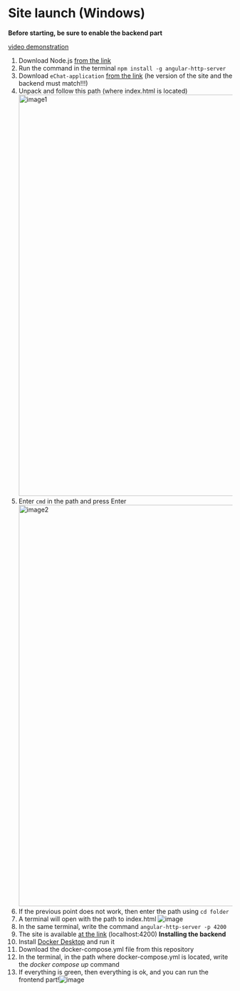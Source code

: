 # Site launch (Windows)
**Before starting, be sure to enable the backend part**

[video demonstration](https://drive.google.com/file/d/1o_E_NC0rX9IKaBg-kV3-gQMARe8DbpqS/view?usp=sharing)
1. Download Node.js [from the link](https://nodejs.org/en)
2. Run the command in the terminal `npm install -g angular-http-server`
3. Download `eChat-application` [from the link](https://github.com/Natus-Vincere-Programming/eChat-application/releases) (he version of the site and the backend must match!!!)
4. Unpack and follow this path (where index.html is located)  <img width="900" alt="image1" src="https://github.com/user-attachments/assets/f1fdd8e3-3bf8-49e1-aef7-876ec89c95b4">
5. Enter `cmd` in the path and press Enter <img width="900" alt="image2" src="https://github.com/user-attachments/assets/dd2443ce-268f-478b-ab58-89703528eafd">
6. If the previous point does not work, then enter the path using  `cd folder`
7. A terminal will open with the path to index.html  ![image](https://github.com/user-attachments/assets/b9d11e71-5169-4857-b5b0-9ecb4b86ba02)
8. In the same terminal, write the command `angular-http-server -p 4200`
9. The site is available [at the link](http://localhost:4200) (localhost:4200)
**Installing the backend**
1. Install [Docker Desktop](https://www.docker.com/products/docker-desktop/) and run it
2. Download the docker-compose.yml file from this repository
3. In the terminal, in the path where docker-compose.yml is located, write the *docker compose up* command
4. If everything is green, then everything is ok, and you can run the frontend part!![image](https://github.com/user-attachments/assets/9be9d477-70fa-459f-98e1-303aab6ea36d)

